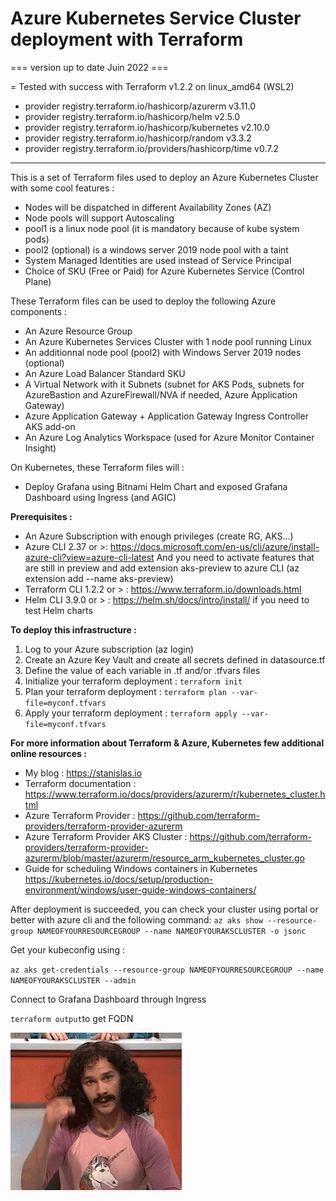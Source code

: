 # Azure Kubernetes Service Cluster deployment with Terraform
      
=== version up to date Juin 2022 ===

= Tested with success with 
Terraform v1.2.2
on linux_amd64 (WSL2)
+ provider registry.terraform.io/hashicorp/azurerm v3.11.0
+ provider registry.terraform.io/hashicorp/helm v2.5.0
+ provider registry.terraform.io/hashicorp/kubernetes v2.10.0
+ provider registry.terraform.io/hashicorp/random v3.3.2
+ provider registry.terraform.io/providers/hashicorp/time v0.7.2

--------------------------------------------------------------------------------------------------------

This is a set of Terraform files used to deploy an Azure Kubernetes Cluster with some cool features :

- Nodes will be dispatched in different Availability Zones (AZ)
- Node pools will support Autoscaling
- pool1 is a linux node pool (it is mandatory because of kube system pods)
- pool2 (optional) is a windows server 2019 node pool with a taint
- System Managed Identities are used instead of Service Principal
- Choice of SKU (Free or Paid) for Azure Kubernetes Service (Control Plane)

These Terraform files can be used to deploy the following Azure components :

- An Azure Resource Group
- An Azure Kubernetes Services Cluster with 1 node pool running Linux 
- An additionnal node pool (pool2) with Windows Server 2019 nodes (optional)
- An Azure Load Balancer Standard SKU
- A Virtual Network with it Subnets (subnet for AKS Pods, subnets for AzureBastion and AzureFirewall/NVA if needed, Azure Application Gateway)
- Azure Application Gateway + Application Gateway Ingress Controller AKS add-on
- An Azure Log Analytics Workspace (used for Azure Monitor Container Insight)

On Kubernetes, these Terraform files will :

- Deploy Grafana using Bitnami Helm Chart and exposed Grafana Dashboard using Ingress (and AGIC)

__Prerequisites :__

- An Azure Subscription with enough privileges (create RG, AKS...)
- Azure CLI 2.37 or >: <https://docs.microsoft.com/en-us/cli/azure/install-azure-cli?view=azure-cli-latest>
   And you need to activate features that are still in preview and add extension aks-preview to azure CLI (az extension add --name aks-preview)
- Terraform CLI 1.2.2 or > : <https://www.terraform.io/downloads.html>
- Helm CLI 3.9.0 or > : <https://helm.sh/docs/intro/install/> if you need to test Helm charts

__To deploy this infrastructure :__

1. Log to your Azure subscription (az login)
2. Create an Azure Key Vault and create all secrets defined in datasource.tf
3. Define the value of each variable in .tf and/or .tfvars files
4. Initialize your terraform deployment : `terraform init`
5. Plan your terraform deployment : `terraform plan --var-file=myconf.tfvars`
6. Apply your terraform deployment : `terraform apply --var-file=myconf.tfvars`

__For more information about Terraform & Azure, Kubernetes few additional online resources :__

- My blog : <https://stanislas.io>
- Terraform documentation : <https://www.terraform.io/docs/providers/azurerm/r/kubernetes_cluster.html>
- Azure Terraform Provider : <https://github.com/terraform-providers/terraform-provider-azurerm>
- Azure Terraform Provider AKS Cluster : <https://github.com/terraform-providers/terraform-provider-azurerm/blob/master/azurerm/resource_arm_kubernetes_cluster.go>
- Guide for scheduling Windows containers in Kubernetes
 <https://kubernetes.io/docs/setup/production-environment/windows/user-guide-windows-containers/>

After deployment is succeeded, you can check your cluster using portal or better with azure cli and the following command: 
`az aks show --resource-group NAMEOFYOURRESOURCEGROUP --name NAMEOFYOURAKSCLUSTER -o jsonc`

Get your kubeconfig using :

`az aks get-credentials --resource-group NAMEOFYOURRESOURCEGROUP --name NAMEOFYOURAKSCLUSTER --admin`

Connect to Grafana Dashboard through Ingress

`terraform output`to get FQDN

![Magic](https://github.com/squasta/AzureKubernetesService-Terraform/raw/master/Magic.gif)
